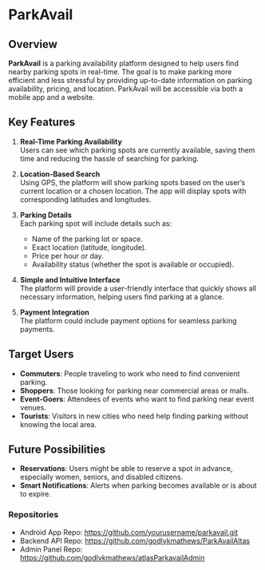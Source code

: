 # ParkAvail

## Overview

**ParkAvail** is a parking availability platform designed to help users find nearby parking spots in real-time. The goal is to make parking more efficient and less stressful by providing up-to-date information on parking availability, pricing, and location. ParkAvail will be accessible via both a mobile app and a website.

## Key Features

1. **Real-Time Parking Availability**  
   Users can see which parking spots are currently available, saving them time and reducing the hassle of searching for parking.

2. **Location-Based Search**  
   Using GPS, the platform will show parking spots based on the user’s current location or a chosen location. The app will display spots with corresponding latitudes and longitudes.

3. **Parking Details**  
   Each parking spot will include details such as:
   - Name of the parking lot or space.
   - Exact location (latitude, longitude).
   - Price per hour or day.
   - Availability status (whether the spot is available or occupied).

4. **Simple and Intuitive Interface**  
   The platform will provide a user-friendly interface that quickly shows all necessary information, helping users find parking at a glance.

5. **Payment Integration**  
   The platform could include payment options for seamless parking payments.

## Target Users

- **Commuters**: People traveling to work who need to find convenient parking.
- **Shoppers**: Those looking for parking near commercial areas or malls.
- **Event-Goers**: Attendees of events who want to find parking near event venues.
- **Tourists**: Visitors in new cities who need help finding parking without knowing the local area.

## Future Possibilities

- **Reservations**: Users might be able to reserve a spot in advance, especially women, seniors, and disabled citizens.
- **Smart Notifications**: Alerts when parking becomes available or is about to expire.

### Repositories
   - Android App Repo: https://github.com/yourusername/parkavail.git
   - Backend API Repo: https://github.com/godlykmathews/ParkAvailAltas
   - Admin Panel Repo: https://github.com/godlykmathews/atlasParkavailAdmin
   
